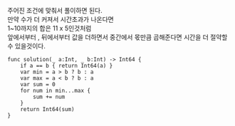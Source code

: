 주어진 조건에 맞춰서 풀이하면 된다.   
만약 수가 더 커져서 시간초과가 나온다면   
1~10까지의 합은 11 x 5인것처럼   
앞에서부터 , 뒤에서부터 값을 더하면서 중간에서 몫만큼 곱해준다면 시간을 더 절약할 수 있을것이다.   

```
func solution(_ a:Int, _ b:Int) -> Int64 {
    if a == b { return Int64(a) }
    var min = a > b ? b : a
    var max = a < b ? b : a
    var sum = 0
    for num in min...max {
        sum += num
    }
    return Int64(sum)
}
```
